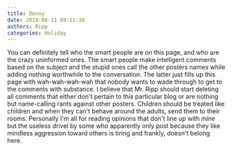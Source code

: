 ```yaml
---
title: Denny
date: 2018-06-11 09:11:38
authors: Ripp
categories: Holiday
---
```


 You can definitely tell who the smart people are on this page, and who are the crazy uninformed ones.  The smart people make intelligent comments based on the subject and the stupid ones call the other posters names while adding nothing worthwhile to the conversation.  The latter just fills up this page with wah-wah-wah-wah that nobody wants to wade through to get to the comments with substance.  I believe that Mr. Ripp should start deleting all comments that either don't pertain to this particular blog or are nothing but name-calling rants against other posters.  Children should be treated like children and when they can't behave around the adults, send them to their rooms.  Personally I'm all for reading opinions that don't line up with mine but the useless drivel by some who apparently only post because they like mindless aggression toward others is tiring and frankly, doesn't belong here.